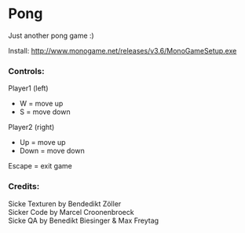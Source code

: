 # Pong
Just another pong game :)

Install: http://www.monogame.net/releases/v3.6/MonoGameSetup.exe

### Controls:  
Player1 (left)  
- W = move up  
- S = move down  

Player2 (right)  
- Up = move up  
- Down = move down  
  
Escape = exit game  
  
### Credits:  
Sicke Texturen by Bendedikt Zöller  
Sicker Code by Marcel Croonenbroeck  
Sicke QA by Benedikt Biesinger & Max Freytag  

